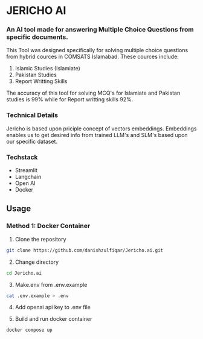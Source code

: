 # JERICHO AI

### An AI tool made for answering Multiple Choice Questions from specific documents.

This Tool was designed specifically for solving multiple choice questions from hybrid cources in COMSATS Islamabad. These cources include:

1. Islamic Studies (Islamiate)
2. Pakistan Studies
3. Report Writting Skills

The accuracy of this tool for solving MCQ's for Islamiate and Pakistan studies is 99% while for Report writting skills 92%.

### Technical Details

Jericho is based upon priciple concept of vectors embeddings. Embeddings enables us to get desired info from trained LLM's and SLM's based upon our specific dataset.

### Techstack

- Streamlit
- Langchain
- Open AI
- Docker

## Usage

### Method 1: Docker Container

1. Clone the repository
```bash
git clone https://github.com/danishzulfiqar/Jericho.ai.git
```

2. Change directory
```bash
cd Jericho.ai
```

3. Make.env from .env.example
```bash
cat .env.example > .env
```

4. Add openai api key to .env file

5. Build and run docker container
```bash
docker compose up
```